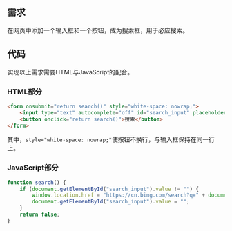 ## 需求
在网页中添加一个输入框和一个按钮，成为搜索框，用于必应搜索。

## 代码
实现以上需求需要HTML与JavaScript的配合。
### HTML部分
```html
<form onsubmit="return search()" style="white-space: nowrap;">
    <input type="text" autocomplete="off" id="search_input" placeholder="必应搜索...">
    <button onclick="return search()">搜索</button>
</form>
```
其中，`style="white-space: nowrap;"`使按钮不换行，与输入框保持在同一行上。

### JavaScript部分
```javascript
function search() {
    if (document.getElementById("search_input").value != "") {
        window.location.href = "https://cn.bing.com/search?q=" + document.getElementById("search_input").value;
        document.getElementById("search_input").value = "";
    }
    return false;
}
```

<!-- ##{"script":"<script src='https://blog.meekdai.com/Gmeek/plugins/articletoc.js'></script>"}## -->